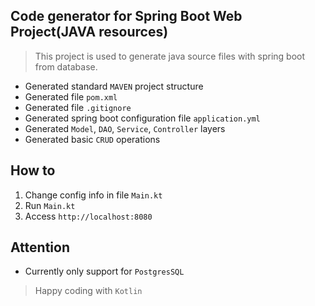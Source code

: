 ## Code generator for Spring Boot Web Project(JAVA resources)

> This project is used to generate java source files with spring boot from database.

* Generated standard `MAVEN` project structure
* Generated file `pom.xml`
* Generated file `.gitignore`
* Generated spring boot configuration file `application.yml`
* Generated `Model`, `DAO`, `Service`, `Controller` layers
* Generated basic `CRUD` operations

## How to
1. Change config info in file `Main.kt`
2. Run `Main.kt`
3. Access `http://localhost:8080`

## Attention
* Currently only support for `PostgresSQL` 

> Happy coding with `Kotlin`